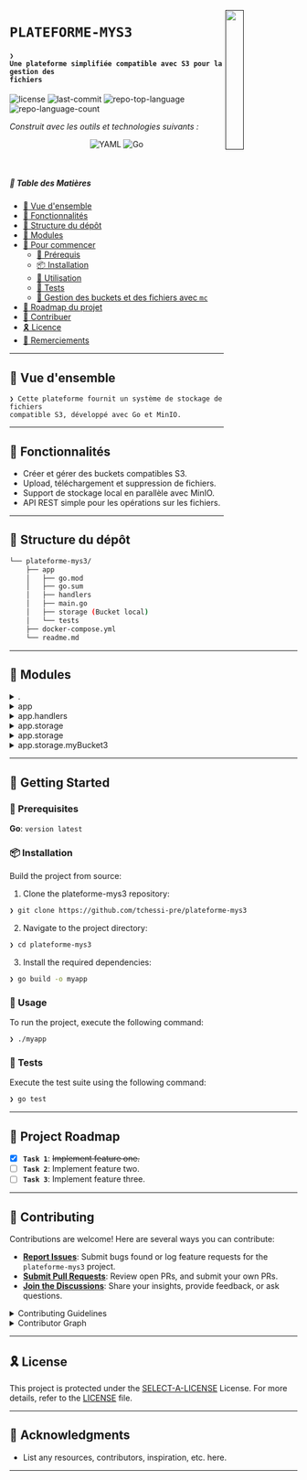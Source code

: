 [<img src="LLM" align="right" width="25%" padding-right="350">]()

# `PLATEFORME-MYS3`

#### <code>❯ Une plateforme simplifiée compatible avec S3 pour la gestion des fichiers</code>

<p align="left">
	<img src="https://img.shields.io/github/license/tchessi-pre/plateforme-mys3?style=flat&logo=opensourceinitiative&logoColor=white&color=0080ff" alt="license">
	<img src="https://img.shields.io/github/last-commit/tchessi-pre/plateforme-mys3?style=flat&logo=git&logoColor=white&color=0080ff" alt="last-commit">
	<img src="https://img.shields.io/github/languages/top/tchessi-pre/plateforme-mys3?style=flat&color=0080ff" alt="repo-top-language">
	<img src="https://img.shields.io/github/languages/count/tchessi-pre/plateforme-mys3?style=flat&color=0080ff" alt="repo-language-count">
</p>
<p align="left">
		<em>Construit avec les outils et technologies suivants :</em>
</p>
<p align="center">
	<img src="https://img.shields.io/badge/YAML-CB171E.svg?style=flat&logo=YAML&logoColor=white" alt="YAML">
	<img src="https://img.shields.io/badge/Go-00ADD8.svg?style=flat&logo=Go&logoColor=white" alt="Go">
</p>

<br>

##### 🔗 Table des Matières

- [📍 Vue d'ensemble](#-vue-densemble)
- [👾 Fonctionnalités](#-fonctionnalités)
- [📂 Structure du dépôt](#-structure-du-dépôt)
- [🧩 Modules](#-modules)
- [🚀 Pour commencer](#-pour-commencer)
  - [🔖 Prérequis](#-prérequis)
  - [📦 Installation](#-installation)
  - [🤖 Utilisation](#-utilisation)
  - [🧪 Tests](#-tests)
  - [📝 Gestion des buckets et des fichiers avec `mc`](#-gestion-des-buckets-et-des-fichiers-avec-mc)
- [📌 Roadmap du projet](#-roadmap-du-projet)
- [🤝 Contribuer](#-contribuer)
- [🎗 Licence](#-licence)
- [🙌 Remerciements](#-remerciements)

---

## 📍 Vue d'ensemble

<code>❯ Cette plateforme fournit un système de stockage de fichiers compatible S3, développé avec Go et MinIO.</code>

---

## 👾 Fonctionnalités

- Créer et gérer des buckets compatibles S3.
- Upload, téléchargement et suppression de fichiers.
- Support de stockage local en parallèle avec MinIO.
- API REST simple pour les opérations sur les fichiers.

---

## 📂 Structure du dépôt

```sh
└── plateforme-mys3/
    ├── app
    │   ├── go.mod
    │   ├── go.sum
    │   ├── handlers
    │   ├── main.go
    │   ├── storage (Bucket local)
    │   └── tests
    ├── docker-compose.yml
    └── readme.md
```

---

## 🧩 Modules

<details closed><summary>.</summary>

| Fichier                  | Résumé                               |
|--------------------------|--------------------------------------|
| `docker-compose.yml`      | Configuration Docker pour MinIO et Go|

</details>

<details closed><summary>app</summary>

| Fichier       | Résumé                                     |
|---------------|--------------------------------------------|
| `go.sum`      | Gestion des dépendances                    |
| `go.mod`      | Suivi des versions des dépendances         |
| `main.go`     | Point d'entrée principal de l'application Go|

</details>

<details closed><summary>app.handlers</summary>

| Fichier                  | Résumé                                |
|--------------------------|---------------------------------------|
| `create_bucket.go`        | Point d'API pour la création de buckets|
| `delete_file.go`          | API pour la suppression de fichiers   |
| `download_file.go`        | API pour le téléchargement de fichiers|
| `upload_file.go`          | API pour l'upload de fichiers         |
| `list_files.go`           | API pour lister les fichiers dans un bucket|

</details>

<details closed><summary>app.storage</summary>

| Fichier        | Résumé                    |
|----------------|---------------------------|
| `storage.go`   | Gestion du stockage local  |

</details>

<details closed><summary>app.storage</summary>

| File                                                                                                                                                                                                          | Summary                                                                                                                                    |
| ------------------------------------------------------------------------------------------------------------------------------------------------------------------------------------------------------------- | ------------------------------------------------------------------------------------------------------------------------------------------ |
| [storage.go](https://github.com/tchessi-pre/plateforme-mys3/blob/main/app/storage/storage.go)                                                                                                                 | <code>❯ Documentation détaillée pour la gestion de buckets et de fichiers dans MinIO à l'aide de mc (MinIO Client) et un serveur Go custom |
| Cette documentation vous guidera à travers les différentes étapes pour gérer des buckets et des fichiers sur MinIO avec l'outil mc ainsi qu'un serveur Go qui utilise MinIO comme backend de stockage.</code> |

</details>

<details closed><summary>app.storage.myBucket3</summary>

| File                                                                                                | Summary                   |
| --------------------------------------------------------------------------------------------------- | ------------------------- |
| [myObject](https://github.com/tchessi-pre/plateforme-mys3/blob/main/app/storage/myBucket3/myObject) | <code>❯ REPLACE-ME</code> |

</details>

---

## 🚀 Getting Started

### 🔖 Prerequisites

**Go**: `version latest`

### 📦 Installation

Build the project from source:

1. Clone the plateforme-mys3 repository:

```sh
❯ git clone https://github.com/tchessi-pre/plateforme-mys3
```

2. Navigate to the project directory:

```sh
❯ cd plateforme-mys3
```

3. Install the required dependencies:

```sh
❯ go build -o myapp
```

### 🤖 Usage

To run the project, execute the following command:

```sh
❯ ./myapp
```

### 🧪 Tests

Execute the test suite using the following command:

```sh
❯ go test
```

---

## 📌 Project Roadmap

- [x] **`Task 1`**: <strike>Implement feature one.</strike>
- [ ] **`Task 2`**: Implement feature two.
- [ ] **`Task 3`**: Implement feature three.

---

## 🤝 Contributing

Contributions are welcome! Here are several ways you can contribute:

- **[Report Issues](https://github.com/tchessi-pre/plateforme-mys3/issues)**: Submit bugs found or log feature requests for the `plateforme-mys3` project.
- **[Submit Pull Requests](https://github.com/tchessi-pre/plateforme-mys3/blob/main/CONTRIBUTING.md)**: Review open PRs, and submit your own PRs.
- **[Join the Discussions](https://github.com/tchessi-pre/plateforme-mys3/discussions)**: Share your insights, provide feedback, or ask questions.

<details closed>
<summary>Contributing Guidelines</summary>

1. **Fork the Repository**: Start by forking the project repository to your github account.
2. **Clone Locally**: Clone the forked repository to your local machine using a git client.
   ```sh
   git clone https://github.com/tchessi-pre/plateforme-mys3
   ```
3. **Create a New Branch**: Always work on a new branch, giving it a descriptive name.
   ```sh
   git checkout -b new-feature-x
   ```
4. **Make Your Changes**: Develop and test your changes locally.
5. **Commit Your Changes**: Commit with a clear message describing your updates.
   ```sh
   git commit -m 'Implemented new feature x.'
   ```
6. **Push to github**: Push the changes to your forked repository.
   ```sh
   git push origin new-feature-x
   ```
7. **Submit a Pull Request**: Create a PR against the original project repository. Clearly describe the changes and their motivations.
8. **Review**: Once your PR is reviewed and approved, it will be merged into the main branch. Congratulations on your contribution!
</details>

<details closed>
<summary>Contributor Graph</summary>
<br>
<p align="left">
   <a href="https://github.com{/tchessi-pre/plateforme-mys3/}graphs/contributors">
      <img src="https://contrib.rocks/image?repo=tchessi-pre/plateforme-mys3">
   </a>
</p>
</details>

---

## 🎗 License

This project is protected under the [SELECT-A-LICENSE](https://choosealicense.com/licenses) License. For more details, refer to the [LICENSE](https://choosealicense.com/licenses/) file.

---

## 🙌 Acknowledgments

- List any resources, contributors, inspiration, etc. here.

---
